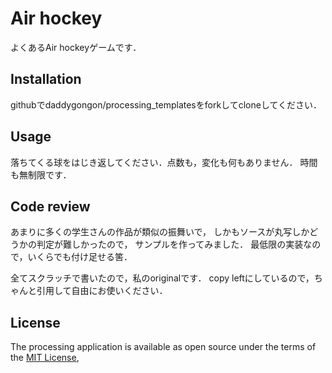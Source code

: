 # Air hockey

よくあるAir hockeyゲームです．

## Installation

githubでdaddygongon/processing_templatesをforkしてcloneしてください．

## Usage

落ちてくる球をはじき返してください．点数も，変化も何もありません．
時間も無制限です．

## Code review

あまりに多くの学生さんの作品が類似の振舞いで，
しかもソースが丸写しかどうかの判定が難しかったので，
サンプルを作ってみました．
最低限の実装なので，いくらでも付け足せる筈．

全てスクラッチで書いたので，私のoriginalです．
copy leftにしているので，ちゃんと引用して自由にお使いください．

## License
The processing application is available as open source under the terms of the [MIT License](https://opensource.org/licenses/MIT), 



